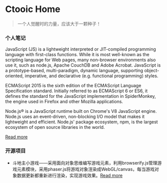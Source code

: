# Ctooic Home

>一个人觉醒时的力量，应该大于一颗种子！

### 个人笔记
JavaScript (JS) is a lightweight interpreted or JIT-compiled programming language with first-class functions. While it is most well-known as the scripting language for Web pages, many non-browser environments also use it, such as node.js, Apache CouchDB and Adobe Acrobat. JavaScript is a prototype-based, multi-paradigm, dynamic language, supporting object-oriented, imperative, and declarative (e.g. functional programming) styles.

ECMAScript 2015 is the sixth edition of the ECMAScript Language Specification standard. Initially referred to as ECMAScript 6 or ES6, it defines the standard for the JavaScript implementation in SpiderMonkey, the engine used in Firefox and other Mozilla applications.

Node.js® is a JavaScript runtime built on Chrome's V8 JavaScript engine. Node.js uses an event-driven, non-blocking I/O model that makes it lightweight and efficient. Node.js' package ecosystem, npm, is the largest ecosystem of open source libraries in the world.

[Read more](https://ctoo88.github.io/blog)

### 开源项目

* 斗地主小游戏——采用面向对象思维编写游戏元素，利用browserify.js管理游戏元素模块，采用phaser.js将游戏对象渲染成WebGL/canvas，每当游戏对象数据更新都重新进行渲染，实现游戏效果。[Read more](https://ctoo88.github.io/ddz)
